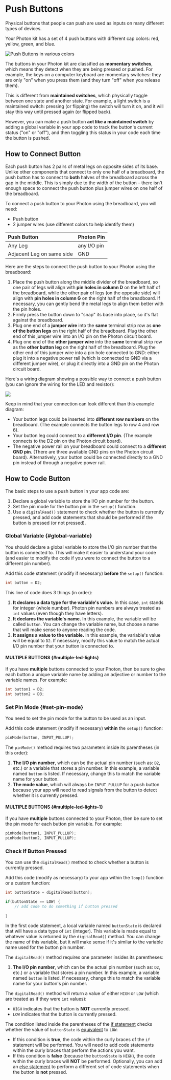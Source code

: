 # Push Buttons

Physical buttons that people can push are used as inputs on many different types of devices.

Your Photon kit has a set of 4 push buttons with different cap colors: red, yellow, green, and blue.

![Push Buttons in various colors](../../.gitbook/assets/buttons-assorted.jpg)

The buttons in your Photon kit are classified as **momentary switches**, which means they detect when they are being pressed or pushed. For example, the keys on a computer keyboard are momentary switches:  they are only "on" when you press them \(and they turn "off" when you release them\).

This is different from **maintained switches**, which physically toggle between one state and another state. For example, a light switch is a maintained switch:  pressing \(or flipping\) the switch will turn it on, and it will stay this way until pressed again \(or flipped back\).

However, you can make a push button **act like a maintained switch** by adding a global variable in your app code to track the button's current status \("on" or "off"\), and then toggling this status in your code each time the button is pushed.

## How to Connect Button

Each push button has 2 pairs of metal legs on opposite sides of its base. Unlike other components that connect to only one half of a breadboard, the push button has to connect to **both** halves of the breadboard across the gap in the middle. This is simply due to the width of the button – there isn't enough space to connect the push button plus jumper wires on one half of the breadboard.

To connect a push button to your Photon using the breadboard, you will need:

* Push button
* 2 jumper wires \(use different colors to help identify them\)

| Push Button | Photon Pin |
| :--- | :--- |
| Any Leg | any I/O pin |
| Adjacent Leg on same side | GND |

Here are the steps to connect the push button to your Photon using the breadboard:

1. Place the push button along the middle divider of the breadboard, so one pair of legs will align with **pin holes in column D** on the left half of the breadboard, while the other pair of legs \(on the opposite side\) will align with **pin holes in column G** on the right half of the breadboard. If necessary, you can gently bend the metal legs to align them better with the pin holes.
2. Firmly press the button down to "snap" its base into place, so it's flat against the breadboard.
3. Plug one end of a **jumper wire** into the **same** terminal strip row as **one of the button legs** on the right half of the breadboard. Plug the other end of this jumper wire into an I/O pin on the Photon circuit board.
4. Plug one end of the **other jumper wire** into the **same** terminal strip row as the **other button leg** on the right half of the breadboard. Plug the other end of this jumper wire into a pin hole connected to GND:  either plug it into a negative power rail \(which is connected to GND via a different jumper wire\), or plug it directly into a GND pin on the Photon circuit board.

Here's a wiring diagram showing a possible way to connect a push button \(you can ignore the wiring for the LED and resistor\):

![](../../.gitbook/assets/experiment-2.jpg)

Keep in mind that your connection can look different than this example diagram:

* Your button legs could be inserted into **different row numbers** on the breadboard. \(The example connects the button legs to row 4 and row 6\).
* Your button leg could connect to a **different I/O pin**. \(The example connects to the D2 pin on the Photon circuit board\).
* The negative power rail on your breadboard could connect to a **different GND pin**. \(There are three available GND pins on the Photon circuit board\). Alternatively, your button could be connected directly to a GND pin instead of through a negative power rail.

## How to Code Button

The basic steps to use a push button in your app code are:

1. Declare a global variable to store the I/O pin number for the button.
2. Set the pin mode for the button pin in the `setup()` function.
3. Use a `digitalRead()` statement to check whether the button is currently pressed, and add code statements that should be performed if the button is pressed \(or not pressed\).

### Global Variable {#global-variable}

You should declare a global variable to store the I/O pin number that the button is connected to. This will make it easier to understand your code \(and easier to modify the code if you were to connect the button to a different pin number\).

Add this code statement \(modify if necessary\) **before** the `setup()` function:

```cpp
int button = D2;
```

This line of code does 3 things \(in order\):

1. **It declares a data type for the variable's value.** In this case, `int` stands for integer \(whole number\). Photon pin numbers are always treated as `int` values \(even though they have letters\).
2. **It declares the variable's name.** In this example, the variable will be called `button`. You can change the variable name, but choose a name that will make sense to anyone reading the code.
3. **It assigns a value to the variable.** In this example, the variable's value will be equal to `D2`. If necessary, modify this value to match the actual I/O pin number that your button is connected to.

#### MULTIPLE BUTTONS {#multiple-led-lights}

If you have **multiple** buttons connected to your Photon, then be sure to give each button a unique variable name by adding an adjective or number to the variable names. For example:

```cpp
int button1 = D2;
int button2 = D3;
```

### Set Pin Mode {#set-pin-mode}

You need to set the pin mode for the button to be used as an input.

Add this code statement \(modify if necessary\) **within** the `setup()` function:

```cpp
pinMode(button, INPUT_PULLUP);
```

The `pinMode()` method requires two parameters inside its parentheses \(in this order\):

1. **The I/O pin number**, which can be the actual pin number \(such as: `D2`, etc.\) or a variable that stores a pin number. In this example, a variable named `button` is listed. If necessary, change this to match the variable name for your button.
2. **The mode value**, which will always be `INPUT_PULLUP` for a push button because your app will need to read signals from the button to detect whether it is currently pressed.

#### MULTIPLE BUTTONS {#multiple-led-lights-1}

If you have **multiple** buttons connected to your Photon, then be sure to set the pin mode for each button pin variable. For example:

```cpp
pinMode(button1, INPUT_PULLUP);
pinMode(button2, INPUT_PULLUP);
```

### Check If Button Pressed

You can use the `digitalRead()` method to check whether a button is currently pressed.

Add this code \(modify as necessary\) to your app within the `loop()` function or a custom function:

```cpp
int buttonState = digitalRead(button);

if(buttonState == LOW) {
​    // add code to do something if button pressed
​
}
```

In the first code statement, a local variable named `buttonState` is declared that will have a data type of `int` \(integer\).  This variable is made equal to whatever value is returned by the `digitalRead()` method.  You can change the name of this variable, but it will make sense if it's similar to the variable name used for the button pin number.

The `digitalRead()` method requires one parameter insides its parentheses: 

1. **The I/O pin number**, which can be the actual pin number \(such as: `D2`, etc.\) or a variable that stores a pin number. In this example, a variable named `button` is listed. If necessary, change this to match the variable name for your button's pin number.

The `digitalRead()` method will return a value of either `HIGH` or `LOW` \(which are treated as if they were `int` values\):

* `HIGH` indicates that the button is **NOT** currently pressed.
* `LOW` indicates that the button is currently pressed.

The condition listed inside the parentheses of the [if statement](http://www.wiring.org.co/reference/if_.html) checks whether the value of `buttonState` is [equivalent](http://www.wiring.org.co/reference/equality.html) to `LOW`:

* If this condition is **true**, the code within the curly braces of the `if` statement will be performed. You will need to add code statements within the curly braces that perform the actions you want. 
* If this condition is **false** \(because the `buttonState` is `HIGH`\), the code within the curly braces will **NOT** be performed. Optionally, you can add an [else statement](http://www.wiring.org.co/reference/else.html) to perform a different set of code statements when the button is **not** pressed.





